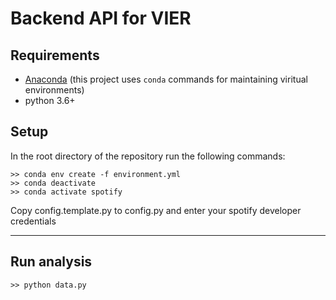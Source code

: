 # Backend API for VIER

## Requirements
- [Anaconda](https://docs.anaconda.com/anaconda/install/) (this project uses `conda` commands for maintaining viritual environments)
- python 3.6+

## Setup
In the root directory of the repository run the following commands:

```Shell
>> conda env create -f environment.yml  
>> conda deactivate
>> conda activate spotify 
```

Copy config.template.py to config.py and enter your spotify developer credentials

---

## Run analysis

```Shell
>> python data.py
```
